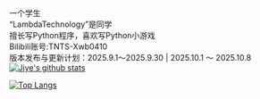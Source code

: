 一个学生  
“LambdaTechnology”是同学  
擅长写Python程序，喜欢写Python小游戏  
Bilibili账号:TNTS-Xwb0410  
版本发布与更新计划：2025.9.1～2025.9.30 | 2025.10.1 ～ 2025.10.8  
[![Jiye's github stats](https://github-readme-stats.vercel.app/api?username=msojocs&show_icons=true&title_color=fff&icon_color=79ff97&text_color=9f9f9f&bg_color=151515&hide=["contribs"])](https://github.com/wilber-20130410/wilber-20130410)  

[![Top Langs](https://github-readme-stats.vercel.app/api/top-langs/?username=msojocs&show_icons=true&title_color=fff&icon_color=79ff97&text_color=9f9f9f&bg_color=151515)](https://github.com/wilber-20130410/wilber-20130410)  
